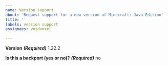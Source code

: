 ```yaml
---
name: Version support
about: 'Request support for a new version of Minecraft: Java Edition'
title: ''
labels: version support
assignees: voidvoxel

---
```


**Version** ***(Required)***
1.22.2

**Is this a backport (yes or no)?** ***(Required)***
no
